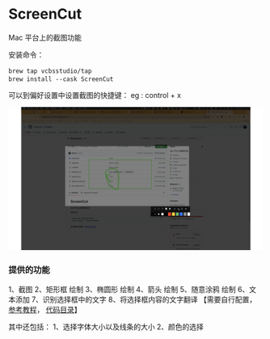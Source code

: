 # ScreenCut
Mac 平台上的截图功能

安装命令：
```
brew tap vcbsstudio/tap 
brew install --cask ScreenCut
```

可以到偏好设置中设置截图的快捷键： eg : control + x 

![截图绘制的效果：](./readmeImgs/image.png)


### 提供的功能
1、截图
2、矩形框 绘制
3、椭圆形 绘制
4、箭头 绘制
5、随意涂鸦 绘制
6、文本添加
7、识别选择框中的文字
8、将选择框内容的文字翻译 【需要自行配置，[参考教程](https://hly-tech.gitbook.io/front-end/front-end/apple/library/coreml/zhi-xing-python-jiao-ben-diao-yong-ai/shi-yong-rest-api)， [代码目录](./backend/translate.py)】

其中还包括：
1、选择字体大小以及线条的大小
2、颜色的选择